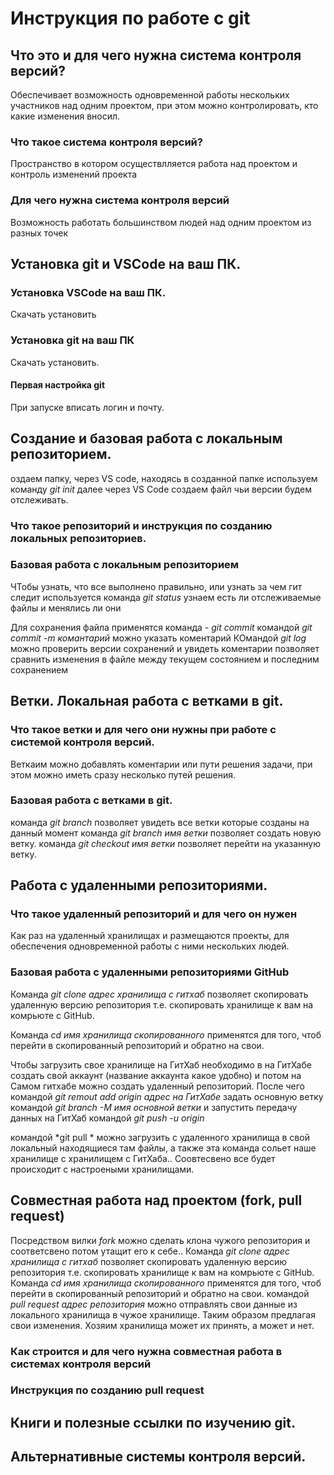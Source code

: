 # Инструкция по работе с git

## Что это и для чего нужна система контроля версий?
Обеспечивает возможность одновременной работы нескольких участников над одним проектом, при этом можно контролировать, кто какие изменения вносил. 

### Что такое система контроля версий?
Пространство в котором осуществлляется работа над проектом и контроль изменений проекта

### Для чего нужна система контроля версий
Возможность работать большинством людей над одним проектом из разных точек

## Установка git и VSCode на ваш ПК.

### Установка VSCode на ваш ПК.
Скачать установить

### Установка git на ваш ПК
Скачать установить.

#### Первая настройка git
При запуске вписать логин и почту.

## Создание и базовая работа с локальным репозиторием.
оздаем папку, через VS code, находясь в созданной папке используем команду *git init*
далее через VS Code создаем файл чьи версии будем отслеживать.

### Что такое репозиторий и инструкция по созданию локальных репозиториев.

### Базовая работа с локальным репозиторием
ЧТобы узнать, что все выполнено правильно, или узнать за чем гит следит используется команда *git status* узнаем есть ли отслеживаемые файлы и менялись ли они

Для сохранения файла применятся команда - *git commit* командой *git commit -m комантарий* можно указать коментарий
КОмандой *git log* можно проверить версии сохранений и увидеть коментарии
позволяет сравнить изменения в файле между текущем состоянием и последним сохранением


## Ветки. Локальная работа с ветками в git.

### Что такое ветки и для чего они нужны при работе с системой контроля версий.
Веткаим можно добавлять коментарии или пути решения задачи, при этом можно иметь сразу несколько путей решения.

### Базовая работа с ветками в git.
команда *git branch* позволяет увидеть все ветки которые созданы на данный момент
команда *git branch имя ветки* позволяет создать новую ветку.
команда *git checkout имя ветки* позволяет перейти на указанную ветку.

## Работа с удаленными репозиториями.

### Что такое удаленный репозиторий и для чего он нужен
Как раз на удаленный хранилищах и размещаются проекты, для обеспечения одновременной работы с ними нескольких людей.

### Базовая работа с удаленными репозиториями GitHub
Команда *git clone адрес хранилища с гитхаб* позволяет скопировать удаленную версию репозитория т.е. скопировать хранилище к вам на комрьюте с GitHub.

Команда *cd имя хранилища скопированного* применятся для того, чтоб перейти в скопированный репозиторий и обратно на свои.

Чтобы загрузить свое хранилище на ГитХаб необходимо в на ГитХабе создать свой аккаунт (название аккаунта какое удобно) и потом на Самом гитхабе можно создать удаленный репозиторий.
После чего командой *git remout add origin адрес на ГитХабе* 
задать основную ветку командой *git branch -M имя основной ветки*
и запустить передачу данных на ГитХаб командой *git push -u origin*

командой *git pull * можно загрузить с удаленного хранилища в свой локальный находящиеся там файлы, а также эта команда сольет наше хранилище с хранилищем с ГитХаба.. Соовтесвено все будет происходит с настроеными хранилищами.


## Совместная работа над проектом (fork, pull request)

Посредством вилки *fork* можно сделать клона чужого репозитория и соответсвено потом утащит его к себе..
Команда *git clone адрес хранилища с гитхаб* позволяет скопировать удаленную версию репозитория т.е. скопировать хранилище к вам на комрьюте с GitHub.
Команда *cd имя хранилища скопированного* применятся для того, чтоб перейти в скопированный репозиторий и обратно на свои.
командой *pull request адрес репозитория* можно отправлять свои данные из локального хранилища в чужое хранилище. Таким образом предлагая свои изменения. Хозяим хранилища может их принять, а может и нет.


### Как строится и для чего нужна совместная работа в системах контроля версий

### Инструкция по созданию pull request

## Книги и полезные ссылки по изучению git.

## Альтернативные системы контроля версий.
